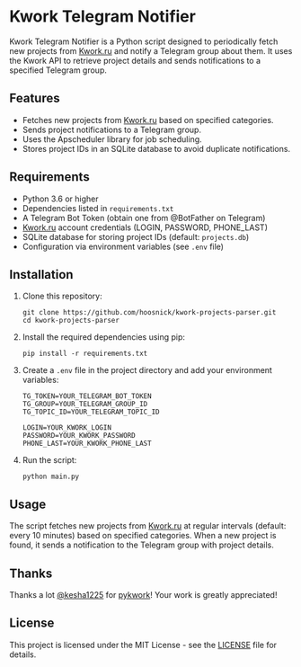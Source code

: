 # Kwork Telegram Notifier

Kwork Telegram Notifier is a Python script designed to periodically fetch new projects from [Kwork.ru](kwork.ru) and notify a Telegram group about them. It uses the Kwork API to retrieve project details and sends notifications to a specified Telegram group.

## Features

- Fetches new projects from [Kwork.ru](kwork.ru) based on specified categories.
- Sends project notifications to a Telegram group.
- Uses the Apscheduler library for job scheduling.
- Stores project IDs in an SQLite database to avoid duplicate notifications.

## Requirements

- Python 3.6 or higher
- Dependencies listed in `requirements.txt`
- A Telegram Bot Token (obtain one from @BotFather on Telegram)
- [Kwork.ru](kwork.ru) account credentials (LOGIN, PASSWORD, PHONE_LAST)
- SQLite database for storing project IDs (default: `projects.db`)
- Configuration via environment variables (see `.env` file)

## Installation

1. Clone this repository:

   ```shell
   git clone https://github.com/hoosnick/kwork-projects-parser.git
   cd kwork-projects-parser
   ```

2. Install the required dependencies using pip:

   ```shell
   pip install -r requirements.txt
   ```

3. Create a `.env` file in the project directory and add your environment variables:

   ```
   TG_TOKEN=YOUR_TELEGRAM_BOT_TOKEN
   TG_GROUP=YOUR_TELEGRAM_GROUP_ID
   TG_TOPIC_ID=YOUR_TELEGRAM_TOPIC_ID

   LOGIN=YOUR_KWORK_LOGIN
   PASSWORD=YOUR_KWORK_PASSWORD
   PHONE_LAST=YOUR_KWORK_PHONE_LAST
   ```

4. Run the script:
   ```shell
   python main.py
   ```

## Usage

The script fetches new projects from [Kwork.ru](kwork.ru) at regular intervals (default: every 10 minutes) based on specified categories. When a new project is found, it sends a notification to the Telegram group with project details.

## Thanks

Thanks a lot [@kesha1225](https://github.com/kesha1225) for [pykwork](https://github.com/kesha1225/pykwork)! Your work is greatly appreciated!

## License

This project is licensed under the MIT License - see the [LICENSE](LICENSE) file for details.
